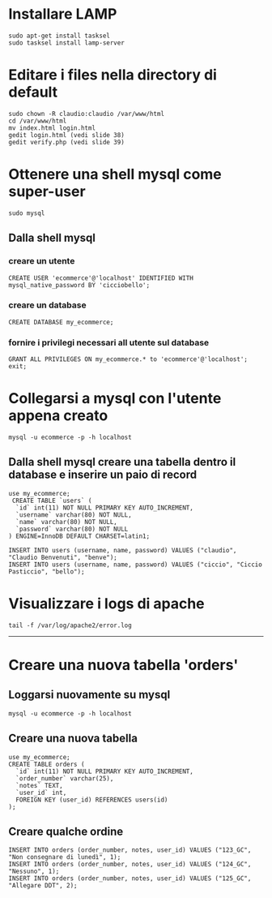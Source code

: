 # Installare LAMP
```
sudo apt-get install tasksel
sudo tasksel install lamp-server
```
# Editare i files nella directory di default
```
sudo chown -R claudio:claudio /var/www/html
cd /var/www/html
mv index.html login.html
gedit login.html (vedi slide 38)
gedit verify.php (vedi slide 39)
```
# Ottenere una shell mysql come super-user
```
sudo mysql
```
## Dalla shell mysql 
### creare un utente
```
CREATE USER 'ecommerce'@'localhost' IDENTIFIED WITH mysql_native_password BY 'cicciobello';
```
### creare un database
```
CREATE DATABASE my_ecommerce;
```
### fornire i privilegi necessari all utente sul database
```
GRANT ALL PRIVILEGES ON my_ecommerce.* to 'ecommerce'@'localhost';
exit;
```

# Collegarsi a mysql con l'utente appena creato
```
mysql -u ecommerce -p -h localhost
```
## Dalla shell mysql creare una tabella dentro il database e inserire un paio di record
```
use my_ecommerce;
 CREATE TABLE `users` (
  `id` int(11) NOT NULL PRIMARY KEY AUTO_INCREMENT,
  `username` varchar(80) NOT NULL,
  `name` varchar(80) NOT NULL,
  `password` varchar(80) NOT NULL
) ENGINE=InnoDB DEFAULT CHARSET=latin1;

INSERT INTO users (username, name, password) VALUES ("claudio", "Claudio Benvenuti", "benve");
INSERT INTO users (username, name, password) VALUES ("ciccio", "Ciccio Pasticcio", "bello");
```
# Visualizzare i logs di apache
```
tail -f /var/log/apache2/error.log
```
---
# Creare una nuova tabella 'orders'
## Loggarsi nuovamente su mysql
```
mysql -u ecommerce -p -h localhost
```
## Creare una nuova tabella
```
use my_ecommerce;
CREATE TABLE orders (
  `id` int(11) NOT NULL PRIMARY KEY AUTO_INCREMENT,
  `order_number` varchar(25),
  `notes` TEXT,
  `user_id` int,
  FOREIGN KEY (user_id) REFERENCES users(id)
);
```
## Creare qualche ordine
```
INSERT INTO orders (order_number, notes, user_id) VALUES ("123_GC", "Non consegnare di lunedì", 1);
INSERT INTO orders (order_number, notes, user_id) VALUES ("124_GC", "Nessuno", 1);
INSERT INTO orders (order_number, notes, user_id) VALUES ("125_GC", "Allegare DDT", 2);
```

